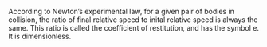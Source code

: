 According to Newton’s experimental law, for a given pair of bodies in
collision, the ratio of final relative speed to inital relative speed is
always the same. This ratio is called the coefficient of restitution,
and has the symbol e. It is dimensionless.

